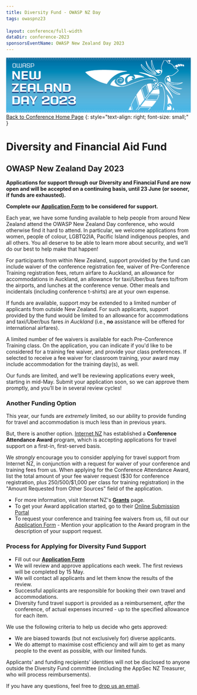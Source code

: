 ```yaml
---
title: Diversity Fund - OWASP NZ Day
tags: owaspnz23

layout: conference/full-width
dataDir: conference-2023
sponsorsEventName: OWASP New Zealand Day 2023
---
```



[![Web Banner](/assets/images/2023_Banner_Graphic.jpg)](/conference/)   
[Back to Conference Home Page](index.md)
{: style="text-align: right; font-size: small;" }

# Diversity and Financial Aid Fund

## OWASP New Zealand Day 2023

**Applications for support through our Diversity and Financial Fund are now open and will be accepted on a continuing basis, until 23 June (or sooner, if funds are exhausted).**

**Complete our [Application Form](https://forms.gle/SGEdF4eCz8v8f3HW6) to be considered for support.**

Each year, we have some funding available to help people from around New Zealand attend the OWASP New Zealand Day conference, who would otherwise find it hard to attend. In particular, we welcome applications from women, people of colour, LGBTQ2IA, Pacific Island indigenous peoples, and all others. You all deserve to be able to learn more about security, and we’ll do our best to help make that happen!

For participants from within New Zealand, support provided by the fund can include waiver of the conference registration fee, waiver of Pre-Conference Training registration fees, return airfare to Auckland, an allowance for accommodations in Auckland, an allowance for taxi/Uber/bus fares to/from the airports, and lunches at the conference venue. Other meals and incidentals (including conference t-shirts) are at your own expense.

If funds are available, support *may* be extended to a limited number of applicants from outside New Zealand. For such applicants, support provided by the fund would be limited to an allowance for accommodations and taxi/Uber/bus fares *in Auckland* (i.e., **no** assistance will be offered for international airfares).

A limited number of fee waivers is available for each Pre-Conference Training class. On the application, you can indicate if you'd like to be considered for a training fee waiver, and provide your class preferences. If selected to receive a fee waiver for classroom training, your award may include accommodation for the training day(s), as well.

Our funds are limited, and we’ll be reviewing applications every week, starting in mid-May. Submit your application soon, so we can approve them promptly, and you’ll be in several review cycles!

### Another Funding Option

This year, our funds are *extremely* limited, so our ability to provide funding for travel and accommodation is much less than in previous years.

But, there is another option. [Internet NZ](https://internetnz.nz/) has established a **Conference Attendance Award** program, which is accepting applications for travel support on a first-in, first-served basis. 

We *strongly* encourage you to consider applying for travel support from Internet NZ, in conjunction with a request for waiver of your conference and training fees from us. When applying for the Conference Attendance Award, list the total amount of your fee waiver request ($30 for conference registration, plus $250/$500/$1,000 per class for training registration) in the "Amount Requested from Other Sources" field of the application.

* For more information, visit Internet NZ's **[Grants](https://internetnz.nz/funding/grants/)** page.
* To get your Award application started, go to their [Online Submission Portal](https://internetnz.smartygrants.com.au/CAA2023)
* To request your conference and training fee waivers from us, fill out our [Application Form](https://forms.gle/SGEdF4eCz8v8f3HW6) - Mention your application to the Award program in the description of your support request.

### Process for Applying for Diversity Fund Support

* Fill out our **[Application Form](https://forms.gle/SGEdF4eCz8v8f3HW6)** 
* We will review and approve applications each week. The first reviews will be completed by 15 May.
* We will contact all applicants and let them know the results of the review.
* Successful applicants are responsible for booking their own travel and accommodations.
* Diversity fund travel support is provided as a reimbursement, *after* the conference, of actual expenses incurred - up to the specified allowance for each item.

We use the following criteria to help us decide who gets approved:

* We are biased towards (but not exclusively for) diverse applicants.
* We do attempt to maximise cost efficiency and will aim to get as many people to the event as possible, with our limited funds.

Applicants' and funding recipients' identities will not be disclosed to anyone outside the Diversity Fund committee (including the AppSec NZ Treasurer, who will process reimbursements). 

If you have any questions, feel free to [drop us an email](mailto:conference@appsec.org.nz).
